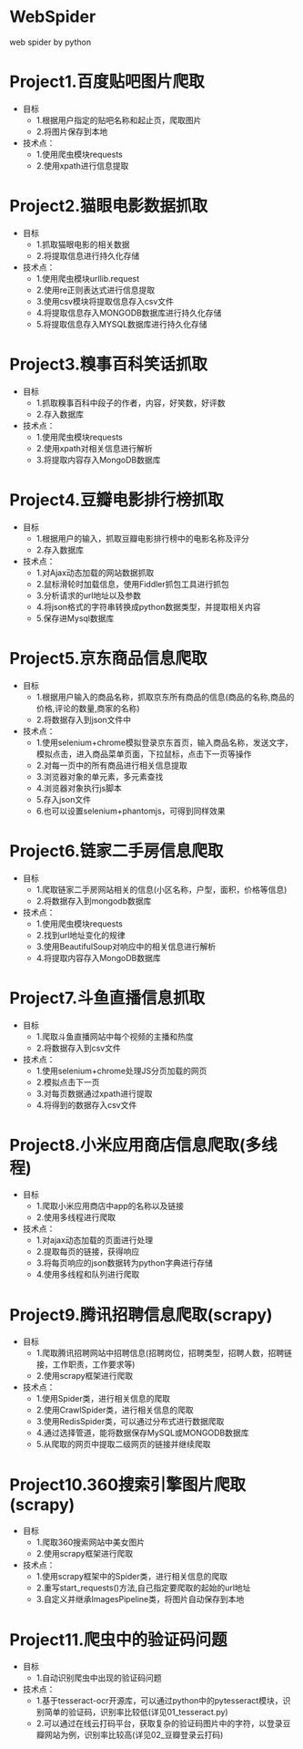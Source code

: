 # WebSpider
web spider by python

Project1.百度贴吧图片爬取
===========================
* 目标
  * 1.根据用户指定的贴吧名称和起止页，爬取图片
  * 2.将图片保存到本地
* 技术点：
  * 1.使用爬虫模块requests
  * 2.使用xpath进行信息提取

Project2.猫眼电影数据抓取
===========================
* 目标
  * 1.抓取猫眼电影的相关数据
  * 2.将提取信息进行持久化存储
* 技术点：
  * 1.使用爬虫模块urllib.request
  * 2.使用re正则表达式进行信息提取
  * 3.使用csv模块将提取信息存入csv文件
  * 4.将提取信息存入MONGODB数据库进行持久化存储
  * 5.将提取信息存入MYSQL数据库进行持久化存储

Project3.糗事百科笑话抓取
===========================
* 目标
  * 1.抓取糗事百科中段子的作者，内容，好笑数，好评数
  * 2.存入数据库
* 技术点：
  * 1.使用爬虫模块requests
  * 2.使用xpath对相关信息进行解析
  * 3.将提取内容存入MongoDB数据库
  
Project4.豆瓣电影排行榜抓取
===========================
* 目标
  * 1.根据用户的输入，抓取豆瓣电影排行榜中的电影名称及评分
  * 2.存入数据库
* 技术点：
  * 1.对Ajax动态加载的网站数据抓取
  * 2.鼠标滑轮时加载信息，使用Fiddler抓包工具进行抓包
  * 3.分析请求的url地址以及参数
  * 4.将json格式的字符串转换成python数据类型，并提取相关内容
  * 5.保存进Mysql数据库

Project5.京东商品信息爬取
===========================
* 目标
  * 1.根据用户输入的商品名称，抓取京东所有商品的信息(商品的名称,商品的价格,评论的数量,商家的名称)
  * 2.将数据存入到json文件中
* 技术点：
  * 1.使用selenium+chrome模拟登录京东首页，输入商品名称，发送文字，模拟点击，进入商品菜单页面，下拉鼠标，点击下一页等操作
  * 2.对每一页中的所有商品进行相关信息提取
  * 3.浏览器对象的单元素，多元素查找
  * 4.浏览器对象执行js脚本
  * 5.存入json文件
  * 6.也可以设置selenium+phantomjs，可得到同样效果

Project6.链家二手房信息爬取
===========================
* 目标
  * 1.爬取链家二手房网站相关的信息(小区名称，户型，面积，价格等信息)
  * 2.将数据存入到mongodb数据库
* 技术点：
  * 1.使用爬虫模块requests
  * 2.找到url地址变化的规律
  * 3.使用BeautifulSoup对响应中的相关信息进行解析
  * 4.将提取内容存入MongoDB数据库

Project7.斗鱼直播信息抓取
===========================
* 目标
  * 1.爬取斗鱼直播网站中每个视频的主播和热度
  * 2.将数据存入到csv文件
* 技术点：
  * 1.使用selenium+chrome处理JS分页加载的网页
  * 2.模拟点击下一页
  * 3.对每页数据通过xpath进行提取
  * 4.将得到的数据存入csv文件

Project8.小米应用商店信息爬取(多线程)
===========================
* 目标
  * 1.爬取小米应用商店中app的名称以及链接
  * 2.使用多线程进行爬取
* 技术点：
  * 1.对ajax动态加载的页面进行处理
  * 2.提取每页的链接，获得响应
  * 3.将每页响应的json数据转为python字典进行存储
  * 4.使用多线程和队列进行爬取

Project9.腾讯招聘信息爬取(scrapy)
===========================
* 目标
  * 1.爬取腾讯招聘网站中招聘信息(招聘岗位，招聘类型，招聘人数，招聘链接，工作职责，工作要求等)
  * 2.使用scrapy框架进行爬取
* 技术点：
  * 1.使用Spider类，进行相关信息的爬取
  * 2.使用CrawlSpider类，进行相关信息的爬取
  * 3.使用RedisSpider类，可以通过分布式进行数据爬取
  * 4.通过选择管道，能将数据保存MySQL或MONGODB数据库
  * 5.从爬取的网页中提取二级网页的链接并继续爬取

Project10.360搜索引擎图片爬取(scrapy)
===========================
* 目标
  * 1.爬取360搜索网站中美女图片
  * 2.使用scrapy框架进行爬取
* 技术点：
  * 1.使用scrapy框架中的Spider类，进行相关信息的爬取
  * 2.重写start_requests()方法,自己指定要爬取的起始的url地址
  * 3.自定义并继承ImagesPipeline类，将图片自动保存到本地

Project11.爬虫中的验证码问题
===========================
* 目标
  * 1.自动识别爬虫中出现的验证码问题
* 技术点：
  * 1.基于tesseract-ocr开源库，可以通过python中的pytesseract模块，识别简单的验证码，识别率比较低(详见01_tesseract.py)
  * 2.可以通过在线云打码平台，获取复杂的验证码图片中的字符，以登录豆瓣网站为例，识别率比较高(详见02_豆瓣登录云打码)


